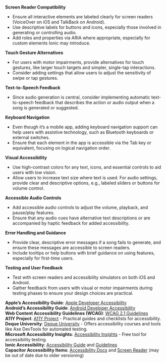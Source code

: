 **Screen Reader Compatibility**

* Ensure all interactive elements are labeled clearly for screen readers (VoiceOver on iOS and TalkBack on Android).  
* Use descriptive labels for buttons and icons, especially those involved in generating or controlling audio.  
* Add roles and properties via ARIA where appropriate, especially for custom elements Ionic may introduce.

**Touch Gesture Alternatives**

* For users with motor impairments, provide alternatives for touch gestures, like larger touch targets and simpler, single-tap interactions.  
* Consider adding settings that allow users to adjust the sensitivity of swipe or tap gestures.

**Text-to-Speech Feedback**

* Since audio generation is central, consider implementing automatic text-to-speech feedback that describes the action or audio output when a song is generated or suggested.

**Keyboard Navigation**

* Even though it’s a mobile app, adding keyboard navigation support can help users with assistive technology, such as Bluetooth keyboards or external switches.  
* Ensure that each element in the app is accessible via the Tab key or equivalent, focusing on logical navigation order.

**Visual Accessibility**

* Use high-contrast colors for any text, icons, and essential controls to aid users with low vision.  
* Allow users to increase text size where text is used. For audio settings, provide clear and descriptive options, e.g., labeled sliders or buttons for volume control.

**Accessible Audio Controls**

* Add accessible audio controls to adjust the volume, playback, and pause/play features.  
* Ensure that any audio cues have alternative text descriptions or are accompanied by haptic feedback for added accessibility.

**Error Handling and Guidance**

* Provide clear, descriptive error messages if a song fails to generate, and ensure these messages are accessible to screen readers.  
* Include tooltips or help buttons with brief guidance on using features, especially for first-time users.

**Testing and User Feedback**

* Test with screen readers and accessibility simulators on both iOS and Android.  
* Gather feedback from users with visual or motor impairments during testing phases to ensure your design choices are practical.

**Apple’s Accessibility Guide**: [Apple Developer Accessibility](https://developer.apple.com/accessibility/)  
**Android’s Accessibility Guide**: [Android Developer Accessibility](https://developer.android.com/guide/topics/ui/accessibility)  
**Web Content Accessibility Guidelines (WCAG)**: [WCAG 2.1 Guidelines](https://www.w3.org/WAI/WCAG21/quickref/)  
**A11Y Project**: [A11Y Project](https://www.a11yproject.com/) \- Practical guides and checklists for accessibility.  
**Deque University**: [Deque University](https://dequeuniversity.com/) \- Offers accessibility courses and tools like Axe DevTools for automated testing.  
**Microsoft Accessibility Insights**: [Accessibility Insights](https://accessibilityinsights.io/) \- Free tool for accessibility testing.  
**Ionic Accessibility**: [Accessibility Guide](https://ionic.io/docs/accessibility) and [Guidelines](https://ionic.io/docs/accessibility/guidelines)  
**Capacitor Accessibility Items**: [Accessibility Docs](https://capacitorjs.com/docs/v2/apis/accessibility) and [Screen Reader](https://ionicframework.com/docs/native/screen-reader) (may be out of date due to older versioning) 